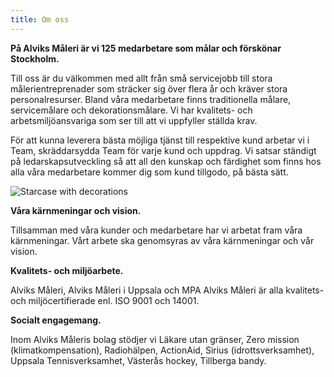```yaml
---
title: Om oss
---
```

**På Alviks Måleri är vi 125 medarbetare som målar och förskönar Stockholm.**

Till oss är du välkommen med allt från små servicejobb till stora målerientreprenader som sträcker sig över flera år och kräver stora personalresurser. Bland våra medarbetare finns traditionella målare, servicemålare och dekorationsmålare. Vi har kvalitets- och arbetsmiljöansvariga som ser till att vi uppfyller ställda krav.

För att kunna leverera bästa möjliga tjänst till respektive kund arbetar vi i Team, skräddarsydda Team för varje kund och uppdrag. Vi satsar ständigt på ledarskapsutveckling så att all den kunskap och färdighet som finns hos alla våra medarbetare kommer dig som kund tillgodo, på bästa sätt.

![Starcase with decorations](/img/kontorstockholm.jpg)

**Våra kärnmeningar och vision.**

Tillsamman med våra kunder och medarbetare har vi arbetat fram våra kärnmeningar. Vårt arbete ska genomsyras av våra kärnmeningar och vår vision.

**Kvalitets- och miljöarbete.**

Alviks Måleri, Alviks Måleri i Uppsala och MPA Alviks Måleri är alla kvalitets- och miljöcertifierade enl. ISO 9001 och 14001.

**Socialt engagemang.**

Inom Alviks Måleris bolag stödjer vi Läkare utan gränser, Zero mission (klimatkompensation),  Radiohälpen, ActionAid, Sirius (idrottsverksamhet), Uppsala Tennisverksamhet, Västerås hockey, Tillberga bandy.

